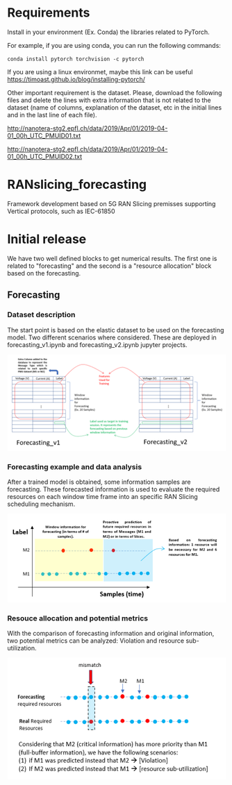 # Requirements
Install in your environment (Ex. Conda) the libraries related to PyTorch. 

For example, if you are using conda, you can run the following commands:

```shell
conda install pytorch torchvision -c pytorch
```

If you are using a linux environmet, maybe this link can be useful https://timoast.github.io/blog/installing-pytorch/

Other important requirement is the dataset. Please, download the following files and delete the lines with extra information that is not related to the dataset (name of columns, explanation of the dataset, etc in the initial lines and in the last line of each file).

http://nanotera-stg2.epfl.ch/data/2019/Apr/01/2019-04-01_00h_UTC_PMUID01.txt

http://nanotera-stg2.epfl.ch/data/2019/Apr/01/2019-04-01_00h_UTC_PMUID02.txt



# RANslicing_forecasting
Framework development based on 5G RAN Slicing premisses supporting Vertical protocols, such as IEC-61850

# Initial release
We have two well defined blocks to get numerical results. The first one is related to "forecasting" and the second is a "resource allocation" block based on the forecasting.

## Forecasting
### Dataset description
The start point is based on the elastic dataset to be used on the forecasting model. Two different scenarios where considered. These are deployed in forecasting_v1.ipynb and forecasting_v2.ipynb jupyter projects.

![dataset, features, and labels](images/architecturedataset.png)

### Forecasting example and data analysis
After a trained model is obtained, some information samples are forecasting. These forecasted information is used to evaluate the required resources on each window time frame into an specific RAN Slicing scheduling mechanism.

![Proactive prediction and necessarily resources per slice or message type](images/forecasting_output.png)

### Resouce allocation and potential metrics
With the comparison of forecasting information and original information, two potential metrics can be analyzed: Violation and resource sub-utilization.

![metrics based on forecasted information](images/resourceallocation_metrics.png)
